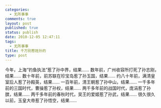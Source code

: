 ```yaml
--- 
categories: 
  - 无所事事
comments: true
layout: post
published: true
status: publish
date: 2010-12-05 12:47:11
tags: 
  - 无所事事
title: 千万别惹姓孙的
type: post
---
```


今年，上海“钓鱼执法”惹了孙中界，结果…… 数年前，广州收容所打死了孙志刚，结果…… 数十年前，前苏联在珍宝岛惹了孙玉国，结果…… 约八十年前，满清皇室后人惹了孙殿英，结果…… 一百年前，清王朝惹了孙中山，结果…… 一千多年前的三国时代，曹操惹了孙权，结果…… 两千多年前的战国时代，庞涓惹了孙膑，结果…… 两千多年前的春秋时代，吴王的爱姬惹了孙武，结果…… 很久很久以前，玉皇大帝惹了孙悟空，结果……
